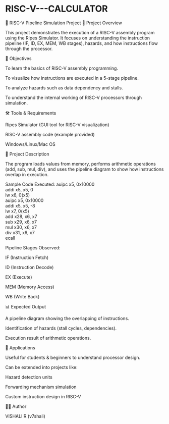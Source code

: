 # RISC-V---CALCULATOR

📘 RISC-V Pipeline Simulation Project
📌 Project Overview

This project demonstrates the execution of a RISC-V assembly program using the Ripes Simulator. It focuses on understanding the instruction pipeline (IF, ID, EX, MEM, WB stages), hazards, and how instructions flow through the processor.

🎯 Objectives

To learn the basics of RISC-V assembly programming.

To visualize how instructions are executed in a 5-stage pipeline.

To analyze hazards such as data dependency and stalls.

To understand the internal working of RISC-V processors through simulation.

🛠️ Tools & Requirements

Ripes Simulator (GUI tool for RISC-V visualization)

RISC-V assembly code (example provided)

Windows/Linux/Mac OS

📂 Project Description

The program loads values from memory, performs arithmetic operations (add, sub, mul, div), and uses the pipeline diagram to show how instructions overlap in execution.

Sample Code Executed:
auipc x5, 0x10000  
addi x5, x5, 0  
lw x6, 0(x5)  
auipc x5, 0x10000  
addi x5, x5, -8  
lw x7, 0(x5)  
add x28, x6, x7  
sub x29, x6, x7  
mul x30, x6, x7  
div x31, x6, x7  
ecall

Pipeline Stages Observed:

IF (Instruction Fetch)

ID (Instruction Decode)

EX (Execute)

MEM (Memory Access)

WB (Write Back)

📊 Expected Output

A pipeline diagram showing the overlapping of instructions.

Identification of hazards (stall cycles, dependencies).

Execution result of arithmetic operations.

🚀 Applications

Useful for students & beginners to understand processor design.

Can be extended into projects like:

Hazard detection units

Forwarding mechanism simulation

Custom instruction design in RISC-V

👨‍💻 Author

VISHALI R (v7shali)
